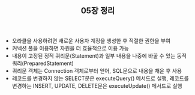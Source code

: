 <header>
  <h2>05장 정리</h2>
</header>
<body>
  <ul>
    <li>오라클을 사용하려면 새로운 사용자 계정을 생성한 후 적절한 권한을 부여</li>
    <li>커넥션 풀을 이용하면 자원을 더 효율적으로 이용 가능</li>
    <li>내용이 고정된 정적 쿼리문(Statement)과 일부 내용을 나중에 바꿀 수 있는 동적 쿼리(PreparedStatement)</li>
    <li>쿼리문 객체는 Connection 객체로부터 얻어, SQL문으로 내용을 채운 후 사용</li>
    <li>레코드를 변경하지 않는 SELECT문은 executeQuery() 메서드로 실행, 레코드를 변경하는 INSERT, UPDATE, DELETE문은 executeUpdate() 메서드로 실행</li>
  </ul>
</body> 
